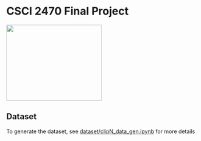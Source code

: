 # CSCI 2470 Final Project

<img src="https://github.com/wrencanfly/csci2470-finalProject/assets/56505931/53cf563a-c132-4185-a898-3de35bb47ad6" width="250" height="200">

## Dataset
To generate the dataset, see [dataset/clipN_data_gen.ipynb](https://github.com/wrencanfly/csci2470-finalProject/blob/main/dataset/clipN_data_gen.ipynb) for more details
